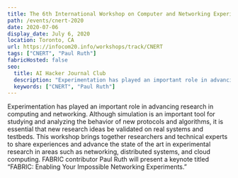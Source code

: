 ```yaml
---
title: The 6th International Workshop on Computer and Networking Experimental Research using Testbeds (CNERT 2020)
path: /events/cnert-2020
date: 2020-07-06
display_date: July 6, 2020
location: Toronto, CA
url: https://infocom20.info/workshops/track/CNERT
tags: ["CNERT", "Paul Ruth"]
fabricHosted: false
seo:
  title: AI Hacker Journal Club
  description: "Experimentation has played an important role in advancing research in computing and networking. Although simulation is an important tool for studying and analyzing the behavior of new protocols and algorithms, it is essential that new research ideas be validated on real systems and testbeds. This workshop brings together researchers and technical experts to share experiences and advance the state of the art in experimental research in areas such as networking, distributed systems, and cloud computing. FABRIC contributor Paul Ruth will present a keynote titled “FABRIC: Enabling Your Impossible Networking Experiments.”"
  keywords: ["CNERT", "Paul Ruth"]
---
```


Experimentation has played an important role in advancing research in computing and networking. Although simulation is an important tool for studying and analyzing the behavior of new protocols and algorithms, it is essential that new research ideas be validated on real systems and testbeds. This workshop brings together researchers and technical experts to share experiences and advance the state of the art in experimental research in areas such as networking, distributed systems, and cloud computing. FABRIC contributor Paul Ruth will present a keynote titled “FABRIC: Enabling Your Impossible Networking Experiments.”
